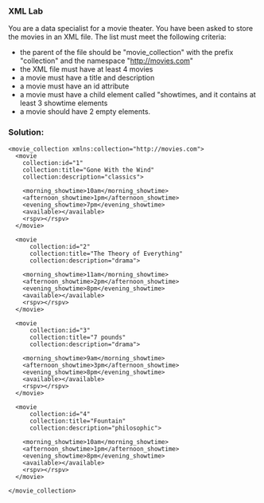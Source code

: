 ### XML Lab

You are a data specialist for a movie theater. You have been asked to store the movies in an XML file.
The list must meet the following criteria:

- the parent of the file should be "movie_collection" with the prefix "collection" and the namespace "http://movies.com"
- the XML file must have at least 4 movies
- a movie must have a title and description
- a movie must have an id attribute
- a movie must have a child element called "showtimes, and it contains at least 3 showtime elements
- a movie should have 2 empty elements.

### Solution:
```
<movie_collection xmlns:collection="http://movies.com">
  <movie
    collection:id="1"
    collection:title="Gone With the Wind"
    collection:description="classics">

    <morning_showtime>10am</morning_showtime>
    <afternoon_showtime>1pm</afternoon_showtime>
    <evening_showtime>7pm</evening_showtime>
    <available></available>
    <rspv></rspv>
  </movie>

  <movie
      collection:id="2"
      collection:title="The Theory of Everything"
      collection:description="drama">

    <morning_showtime>11am</morning_showtime>
    <afternoon_showtime>2pm</afternoon_showtime>
    <evening_showtime>8pm</evening_showtime>
    <available></available>
    <rspv></rspv>
  </movie>

  <movie
      collection:id="3"
      collection:title="7 pounds"
      collection:description="drama">

    <morning_showtime>9am</morning_showtime>
    <afternoon_showtime>3pm</afternoon_showtime>
    <evening_showtime>8pm</evening_showtime>
    <available></available>
    <rspv></rspv>
  </movie>

  <movie
      collection:id="4"
      collection:title="Fountain"
      collection:description="philosophic">

    <morning_showtime>10am</morning_showtime>
    <afternoon_showtime>1pm</afternoon_showtime>
    <evening_showtime>8pm</evening_showtime>
    <available></available>
    <rspv></rspv>
  </movie>

</movie_collection>
```
